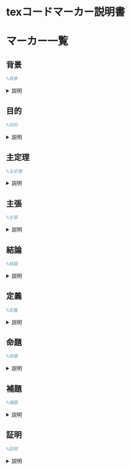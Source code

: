 # texコードマーカー説明書

# マーカー一覧

<h2>背景</h2>

```tex
%背景
```

<details close><summary>説明</summary>

背景が書かれているセクションにこのマーカーを書いてください。

例

```tex
%背景
\begin{abstract}
内容
\end{abstract}
```

</details>

<h2>目的</h2>

```tex
%目的
```

<details close><summary>説明</summary>

目的が書かれているセクションにこのマーカーを書いてください。

例

```tex
%目的
\begin{abstract}
目的が書かれている部分
\end{abstract}
```

</details>

<h2>主定理</h2>

```tex
%主定理
```

<details close><summary>説明</summary>

主定理が書かれているセクションにこのマーカーを書いてください。

例

```tex
%主定理
\begin{theorem}
内容
\end{theorem}
```

</details>

<h2>主張</h2>

```tex
%主張
```

<details close><summary>説明</summary>

主張が書かれているセクションにこのマーカーを書いてください。

例

```tex
%主張
\begin{claim}
内容
\end{claim}
```

</details>

<h2>結論</h2>

```tex
%結論
```

<details close><summary>説明</summary>

結論が書かれているセクションにこのマーカーを書いてください。

例

```tex
%結論
\begin{conclusion}
内容
\end{conclusion}
```

</details>

<h2>定義</h2>

```tex
%定義
```

<details close><summary>説明</summary>

定義が書かれているセクションにこのマーカーを書いてください。

例

```tex
%定義
\begin{definition}
内容
\end{definition}
```

</details>

<h2>命題</h2>

```tex
%命題
```

<details close><summary>説明</summary>

命題が書かれているセクションにこのマーカーを書いてください。

例

```tex
%命題
\begin{problem}
内容
\end{problem}
```

</details>

<h2>補題</h2>

```tex
%補題
```

<details close><summary>説明</summary>

補題が書かれているセクションにこのマーカーを書いてください。

例

```tex
%補題
\begin{heading}
内容
\end{heading}
```

</details>

<h2>証明</h2>

```tex
%証明
```

<details close><summary>説明</summary>

証明が書かれているセクションにこのマーカーを書いてください。

例

```tex
%証明
\begin{proof}
内容
\end{proof}
```

</details>